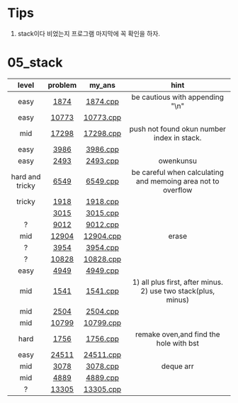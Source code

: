 # Tips
1. stack이다 비었는지 프로그램 마지막에 꼭 확인을 하자.

# 05_stack
| level | problem | my_ans | hint |
| :--: | :--: | :--: | :--: |
| easy | [1874](https://www.acmicpc.net/problem/1874) | [1874.cpp](./1874/1874.cpp) | be cautious with appending "\n" |
| easy | [10773](https://www.acmicpc.net/problem/10773) | [10773.cpp](./10773/10773.cpp) |  |
| mid | [17298](https://www.acmicpc.net/problem/17298) | [17298.cpp](./17298/17298.cpp) | push not found okun number index in stack. |
| easy | [3986](https://www.acmicpc.net/problem/3986) | [3986.cpp](./3986/3986.cpp) |  |
| easy | [2493](https://www.acmicpc.net/problem/2493) | [2493.cpp](./2493/2493.cpp) | owenkunsu |
| hard and tricky | [6549](https://www.acmicpc.net/problem/6549) | [6549.cpp](./6549/6549.cpp) | be careful when calculating and memoing area not to overflow |
| tricky | [1918](https://www.acmicpc.net/problem/1918) | [1918.cpp](./1918/1918.cpp) |  |
|  | [3015](https://www.acmicpc.net/problem/3015) | [3015.cpp](./3015/3015.cpp) |  |
| ? | [9012](https://www.acmicpc.net/problem/9012) | [9012.cpp](./9012/9012.cpp) |  |
| mid | [12904](https://www.acmicpc.net/problem/12904) | [12904.cpp](./12904/12904.cpp) | erase |
| ? | [3954](https://www.acmicpc.net/problem/3954) | [3954.cpp](./3954/3954.cpp) |  |
| ? | [10828](https://www.acmicpc.net/problem/10828) | [10828.cpp](./10828/10828.cpp) |  |
| easy | [4949](https://www.acmicpc.net/problem/4949) | [4949.cpp](./4949/4949.cpp) |  |
| mid | [1541](https://www.acmicpc.net/problem/1541) | [1541.cpp](./1541/1541.cpp) | 1) all plus first, after minus. 2) use two stack(plus, minus) |
| mid | [2504](https://www.acmicpc.net/problem/2504) | [2504.cpp](./2504/2504.cpp) |  |
| mid | [10799](https://www.acmicpc.net/problem/10799) | [10799.cpp](./10799/10799.cpp) |  |
| hard | [1756](https://www.acmicpc.net/problem/1756) | [1756.cpp](./1756/1756.cpp) | remake oven,and find the hole with bst |
| easy | [24511](https://www.acmicpc.net/problem/24511) | [24511.cpp](./24511/24511.cpp) |  |
| mid | [3078](https://www.acmicpc.net/problem/3078) | [3078.cpp](./3078/3078.cpp) | deque arr |
| mid | [4889](https://www.acmicpc.net/problem/4889) | [4889.cpp](./4889/4889.cpp) |  |
| ? | [13305](https://www.acmicpc.net/problem/13305) | [13305.cpp](./13305/13305.cpp) |  |
